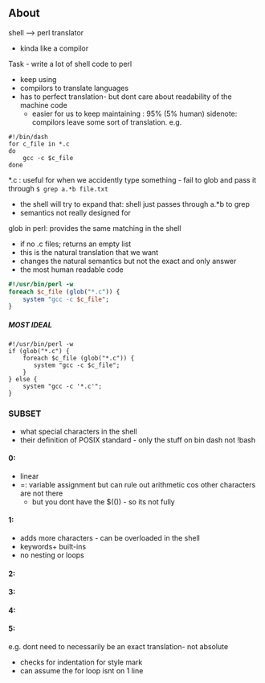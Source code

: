 ## About ##
shell  --> perl translator 
- kinda like a compilor

Task -
write a lot of shell code to perl 
- keep using 
- compilors to translate languages
- has to perfect translation- but dont care about readability of the machine code
    - easier for us to keep maintaining : 95% (5% human)
sidenote: compilors leave some sort of translation. 
e.g. 

```$cat gcc.sh
#!/bin/dash
for c_file in *.c
do
    gcc -c $c_file
done
```
*.c : useful for when we accidently type something - fail to glob and pass it through
` $ grep a.*b file.txt `
- the shell will try to expand that: shell just passes through a.*b to grep
- semantics not really designed for


glob in perl: provides the same matching in the shell
- if no .c files; returns an empty list
- this is the natural translation that we want 
- changes the natural semantics but not the exact and only answer
- the most human readable code 
```./sheeple.pl gcc.sh
#!/usr/bin/perl -w
foreach $c_file (glob("*.c")) {
    system "gcc -c $c_file";
}
```

##### MOST IDEAL #####
```
#!/usr/bin/perl -w
if (glob("*.c") {
    foreach $c_file (glob("*.c")) {
       system "gcc -c $c_file";
    }
} else {
    system "gcc -c '*.c'";
}
```

### SUBSET ### 
- what special characters in the shell 
- their definition of POSIX standard - only the stuff on bin dash not !bash

#### 0: #### 
- linear
- =: variable assignment but can rule out arithmetic cos other characters are not there
    - but you dont have the $(()) - so its not fully 
#### 1: #### 
- adds more characters - can be overloaded in the shell 
- keywords+ built-ins 
- no nesting or loops
#### 2: #### 
#### 3: #### 
#### 4: #### 
#### 5: #### 

e.g. dont need to necessarily be an exact translation- not absolute
- checks for indentation for style mark
- can assume the for loop isnt on 1 line 